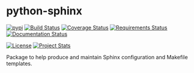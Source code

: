 # python-sphinx

[![pypi](https://img.shields.io/pypi/v/steenzout.sphinx.svg)](https://pypi.python.org/pypi/steenzout.sphinx/)
[![Build Status](https://travis-ci.org/steenzout/python-sphinx.svg?branch=master)](https://travis-ci.org/steenzout/python-sphinx)
[![Coverage Status](https://coveralls.io/repos/github/steenzout/python-sphinx/badge.svg?branch=master)](https://coveralls.io/r/steenzout/python-sphinx)
[![Requirements Status](https://requires.io/github/steenzout/python-sphinx/requirements.svg?branch=master)](https://requires.io/github/steenzout/python-sphinx/requirements/?branch=master)
[![Documentation Status](https://readthedocs.org/projects/python-steenzout-sphinx/badge/?version=latest)](http://python-steenzout-sphinx.readthedocs.io/en/latest/?badge=latest)

[![License](https://img.shields.io/badge/license-Apache%20License%202.0-blue.svg?style=flat)][license]
[![Project Stats](https://www.openhub.net/p/python-steenzout-sphinx/widgets/project_thin_badge.gif)](https://www.openhub.net/p/python-steenzout-sphinx/)

Package to help produce and maintain Sphinx configuration and Makefile templates.


[license]:  https://raw.githubusercontent.com/steenzout/python-sphinx/master/LICENSE    "License"
